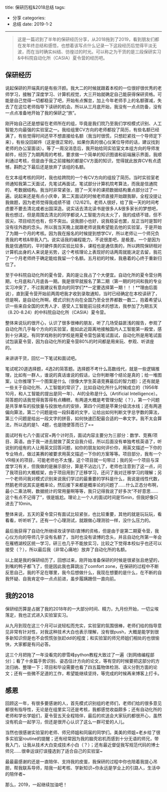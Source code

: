 title: 保研历程&2018总结
tags: 
  - 分享
categories: 
  - 总结
date: 2019-1-2
---
> 这是一篇迟到了半年的保研经历分享，从2018拖到了2019，看到朋友们都在发年终总结和感悟，也想着该写点什么记录一下这段经历后觉得平淡无波，而在当时确实纠结、彷徨过的时光。可以称之为干货的是三段保研实习&中科院自动化所（CASIA）夏令营的经历吧。

<!--more-->

## 保研经历

说起保研的开端真的是有些汗颜。我大二的时候就跟着本校的一位很好很优秀的老师学习，接触了深度学习、计算机视觉，大三开始就确定自己能获得保研资格。可能是自己觉得一切都稳妥了吧，开始有点懈怠，加上今年老师手上的名额骤减，失去了在这位老师指导下读研的机会。所以从三月底开始，我没有一点点防备，没有一点点准备地开始了我的保研之“旅”。

刚开始自己还是想留在老师所在的组，毕竟是我们院乃至我们学校模式识别、人工智能方向最强的实验室之一。我给组里CV方向的老师都投了简历，有些名额已经满了，有些觉得时间还早不想直接给名额（我当时很慌，只想赶紧找一个导师定下来），有些没回邮件（这是很正常的，如果你真的很心仪某位导师的话，建议找到老师的办公室面谈）。等了一周没消息后，我开始给同实验室文本组方向的导师发邮件，经历了为期两周的考核，要求做一个简单的知识图谱和前端展示界面，我顺利通过考核，但是由于我之前接触的都是CV方面的知识，觉得就此放弃CV有点遗憾，斟酌之下最后还是放弃了该组的名额。

在文本组考核的同时，我也给跨院的一个有CV方向的组投了简历。当时实验室老师通知我第二天面试，先笔试再面试，笔试部分计算机院考算法，而我是信通院的，考数据结构。我当时非常紧张，翘了一天半的课把数据结构重点部分过了一遍。说起来还是有点小庆幸，第二天面试的时候老师直接开始跟我聊，全程没提让我做题，因为老师觉得我成绩不错（12/621)。老师人很好，给了我一天的时间考虑要不要去清北或者出国深造。说实话去清北读书是很多人&很多家长的梦想吧，我也想过，但是周围去清北的同学都说人工智能方向太火了，我的成绩不错，但不拔尖，项目经历也有，但不突出。说我胆小也好，说我稳妥也罢，反正当时是暂时没有往外跑的念头。所以我当天晚上就跟老师说我希望能去他的实验室，于是开始了为期一个月的考核。因为我在报名的时候提到想学CV，所以老师让一个师兄负责我的考核&带我入门。说实话我的编程能力，不说很差吧，是极差。一个是因为我是信通院的，平时硬件类的实验比较多，课程也是通信类的，所以跨院保研相对计算机出身的人来说是劣势，这个考核理论上表现好的话两周就能决定去留，我花了一个月老师终于确定能给我留一个名额。五月初的时候，我悬着的心终于重新归位了。

至于中科院自动化所的夏令营，真的是让我占了个大便宜。自动化所的夏令营分两期，七月底和八月底各一期。我是很早就报名了第二期（第一期的时间和我的专业实习冲突了，不过我建议有意向的同学们**一定要选择第一期！！！**理由后面说），直到夏令营开始前两周吧我才收到录取通知，当时已经确定在本校读研了，但是啊，是自动化所啊，模式识别方向在全国乃至全世界都数一数二，抱着希望认识一些来自全国的优秀人才、感受人工智能前沿技术的想法，我参加了为期五天（8.20-8.24）的中科院自动化所（CASIA）夏令营。

整体来说玩的很开心，认识了很多很棒的朋友，听了几场受益匪浅的报告，参观了自动化所几乎每个方向的实验室，能如此近距离地接触国内人工智能第一殿堂，感到十分满足。有同学戏称别的学校是用夏令营包装笔试面试，自动化所是用笔试面试包装夏令营，因为自动化所的夏令营80%的时间都是用来玩、参观、听讲座的。

来讲讲干货，回忆一下笔试和面试吧。

笔试呢20道选择题，4选2的简答题。选择题不考什么高数线代，就是一些逻辑推理，比如有一群人，谁说的真话谁说的假话，让你判断哪个结论是真的；给一堆图案，让你推理下一个图案是什么（很像大学生英语竞赛最后的智力题）；还有就是一些关于自动化所、人工智能的常识了，比如自动化所什么时候成立的（1956年10月，和人工智能的提出是同一年）、AI的全称是什么（Artificial Intelligence）。简答题的话我觉得我答得有点糟糕，有两道大概是考管理分配（？），第一个问题是共享单车的投放量与投放地点的安排，第四个问题是苹果分级流水线；还有两道偏向算法，第二个问题是给一段斜着的文字，让给出如何判断文字总字数的算法，第三个问题是给出一段文字的拼音，如何快速匹配最合适的一串文字。我不太会算法，所以选的是1、4题，也是随便答而已了==

面试时有七八个面试官+两个计时员，面试内容主要分为三部分：数学、竞赛/项目、英语。由于我一进去就做了英文自我介绍，所以后面没有单独考核英语了，听说别的组有的人让用英文回答问题，如你的朋友如何评价你，用英文描述一下你的专业特点，做过美赛的被要求用英文描述一下你的方案等等。项目部分，我有一个VR相关的项目，可能老师也不太懂，这个项目就一句带过；我的另一个项目与深度学习有关，但我做的是展示部分，算是不沾边儿了，老师也注意到了这一点，问了我项目的大概框架，由于项目用到了迁移学习，还问了我对迁移学习的理解；另一个老师问我对模式识别来说我们学过的最重要的学科是什么，我说是线性代数，然鹅老师说其实是概率论，然后接下来都是概率论的问题了……什么正态分布啊，最小二乘法啊，数据统计的常用量啊等等，我只记得我说了好多次“不好意思……这个有点不记得了”，很是尴尬。理论上一个人的面试时间是15min，但我好像只进去了10min。

整体来说，五天的夏令营只有面试比较紧张，也比较重要，其他的就是玩玩玩，看看看，听听听了。还有一个心理测试，就跟做心理测验一样，没什么压力的。

最后我获得了自动化所继续攻读学硕/直博的资格，但是由于是第二期夏令营，我心仪方向的导师几乎没有名额了，当时也没有读博的念头，并且自动化所第一年会在雁栖湖校区统一学习，研三也几乎不能放实习，比较之下觉得本校似乎也还可以接受（？），所以最后我（非常心痛地）放弃了自动化所的名额。

以上就是我的保研经历了，回想过来，刚开始准备保研的时候是很紧张且绝望的，到嘴的鸭子都飞了，但是因此我也算跳出了comfort zone，在保研的过程中不断反思自己，我的不足在哪里，我今后想做什么，我现在想要的是什么，在不断的自我怀疑、自我肯定中一点点前进，虽步履蹒跚但一直向前。

## 我的2018

保研经历算是占据了我的2018年的一大部分时间、精力，九月份开始，一切尘埃落定，我也正式进入实验室实习。

从九月到现在这三个月可以说轻松而充实，实验室的氛围很棒，老师们给的指导意见非常有针对性，对我这种技术大白也表示理解，没有很push，大概是能学到很多新知识但是也不会慌慌张张赶ddl的程度；和实验室的师兄师姐们相处的也很愉快，大家都是有问必答。

这三个月把拖了一年没看完的廖雪峰python教程大致过了一遍（到网络编程部分）；看了十余篇手势识别、姿态估计方向的论文，等有空的时候要把这部分的方法归纳、整理一下；项目和毕设需要也看了四五篇物体检测、语义分割方面的论文；还有一些微不足道的工作，希望能继续坚持，等完成的时候再来博客上打卡。

## 感恩

回顾这一年，有很多要感谢的人，首先模式识别组的老师们，老师们给的很多意见都很有指导性，无论是在组里实习还是考核，我都感觉收益颇多；还有自动化所的老师和学长学姐们，夏令营五天全程陪伴，最后的欢送会大家玩的都很开心，虽然没有机会一起学习，但还是很开心认识了这么一群可爱的人儿。

当然也很感谢实验室的老师、师兄师姐和同届的同学们。美美的师姐+老乡给了很多实验室routine的提醒；还有经常因为我的脑壳宕机而感到十分无语的师兄，带我入门，让我从技术大白变成技术小白（？）；还有最近督促我写规范代码的博士师兄……很幸运误打误撞选到了适合自己的实验室~

最最最感谢的还是一直陪伴、支持我的皮蛋，我保研的过程中你也陪着我提心吊胆，帮我联系导师，陪我一起考核、学新知识~你永远是学业上的引路人，生活中的陪伴者~

那么，2019，一起继续加油吧！

